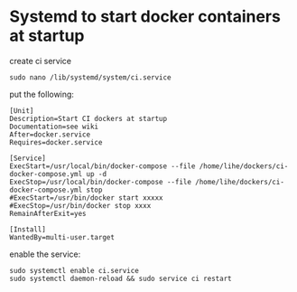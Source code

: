 
# Systemd to start docker containers at startup
create ci service
```
sudo nano /lib/systemd/system/ci.service 
```
put the following:
```
[Unit]
Description=Start CI dockers at startup
Documentation=see wiki
After=docker.service
Requires=docker.service

[Service]
ExecStart=/usr/local/bin/docker-compose --file /home/lihe/dockers/ci-docker-compose.yml up -d
ExecStop=/usr/local/bin/docker-compose --file /home/lihe/dockers/ci-docker-compose.yml stop
#ExecStart=/usr/bin/docker start xxxxx
#ExecStop=/usr/bin/docker stop xxxx
RemainAfterExit=yes

[Install]
WantedBy=multi-user.target
```
enable the service:
```
sudo systemctl enable ci.service
sudo systemctl daemon-reload && sudo service ci restart
```
